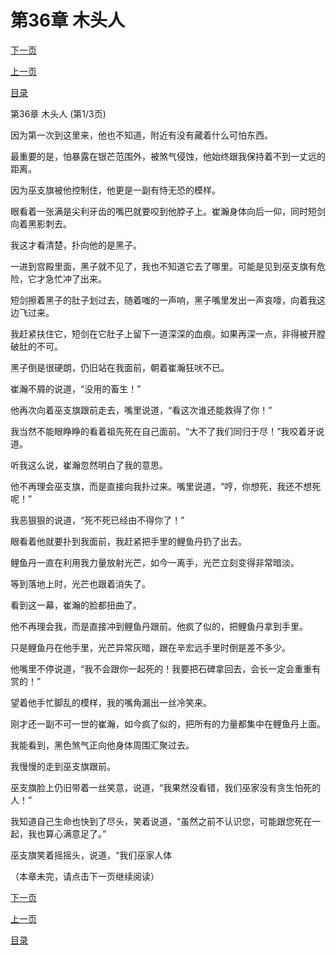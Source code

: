 <h1>第36章   木头人</h1>
            <div><p><a href="./0106_%E7%AC%AC36%E7%AB%A0_%E6%9C%A8%E5%A4%B4%E4%BA%BA.md">下一页</a></p><p><a href="./0104_%E7%AC%AC35%E7%AB%A0_%E7%9F%B3%E7%A2%91.md">上一页</a></p><p><a href="../">目录</a></p></div>
            <div><p>第36章   木头人 (第1/3页)</p><p>因为第一次到这里来，他也不知道，附近有没有藏着什么可怕东西。</p><p>最重要的是，怕暴露在银芒范围外，被煞气侵蚀，他始终跟我保持着不到一丈远的距离。</p><p>因为巫支旗被他控制住，他更是一副有恃无恐的模样。</p><p>眼看着一张满是尖利牙齿的嘴巴就要咬到他脖子上。崔瀚身体向后一仰，同时短剑向着黑影刺去。</p><p>我这才看清楚，扑向他的是黑子。</p><p>一进到宫殿里面，黑子就不见了，我也不知道它去了哪里。可能是见到巫支旗有危险，它才急忙冲了出来。</p><p>短剑擦着黑子的肚子划过去，随着嗤的一声响，黑子嘴里发出一声哀嚎，向着我这边飞过来。</p><p>我赶紧扶住它，短剑在它肚子上留下一道深深的血痕。如果再深一点，非得被开膛破肚的不可。</p><p>黑子倒是很硬朗，仍旧站在我面前，朝着崔瀚狂吠不已。</p><p>崔瀚不屑的说道，“没用的畜生！”</p><p>他再次向着巫支旗跟前走去，嘴里说道，“看这次谁还能救得了你！”</p><p>我当然不能眼睁睁的看着祖先死在自己面前。“大不了我们同归于尽！”我咬着牙说道。</p><p>听我这么说，崔瀚忽然明白了我的意思。</p><p>他不再理会巫支旗，而是直接向我扑过来。嘴里说道，“哼，你想死，我还不想死呢！”</p><p>我恶狠狠的说道，“死不死已经由不得你了！”</p><p>眼看着他就要扑到我面前，我赶紧把手里的鲤鱼丹扔了出去。</p><p>鲤鱼丹一直在利用我力量放射光芒，如今一离手，光芒立刻变得非常暗淡。</p><p>等到落地上时，光芒也跟着消失了。</p><p>看到这一幕，崔瀚的脸都扭曲了。</p><p>他不再理会我，而是直接冲到鲤鱼丹跟前。他疯了似的，把鲤鱼丹拿到手里。</p><p>只是鲤鱼丹在他手里，光芒异常灰暗，跟在辛宏远手里时倒是差不多少。</p><p>他嘴里不停说道，“我不会跟你一起死的！我要把石碑拿回去，会长一定会重重有赏的！”</p><p>望着他手忙脚乱的模样，我的嘴角漏出一丝冷笑来。</p><p>刚才还一副不可一世的崔瀚，如今疯了似的，把所有的力量都集中在鲤鱼丹上面。</p><p>我能看到，黑色煞气正向他身体周围汇聚过去。</p><p>我慢慢的走到巫支旗跟前。</p><p>巫支旗脸上仍旧带着一丝笑意，说道，“我果然没看错，我们巫家没有贪生怕死的人！”</p><p>我知道自己生命也快到了尽头，笑着说道，“虽然之前不认识您，可能跟您死在一起，我也算心满意足了。”</p><p>巫支旗笑着摇摇头，说道，“我们巫家人体</p><p>（本章未完，请点击下一页继续阅读）</p></div>
            <div><p><a href="./0106_%E7%AC%AC36%E7%AB%A0_%E6%9C%A8%E5%A4%B4%E4%BA%BA.md">下一页</a></p><p><a href="./0104_%E7%AC%AC35%E7%AB%A0_%E7%9F%B3%E7%A2%91.md">上一页</a></p><p><a href="../">目录</a></p></div>